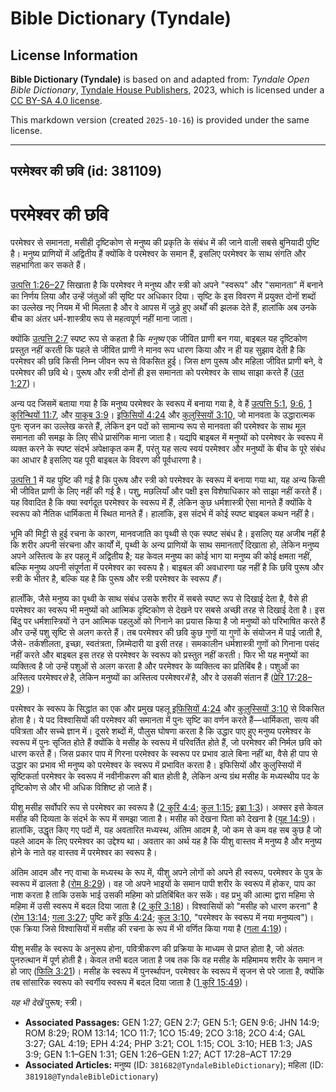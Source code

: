 # Bible Dictionary (Tyndale)

## License Information

**Bible Dictionary (Tyndale)** is based on and adapted from: _Tyndale Open Bible Dictionary_, [Tyndale House Publishers](https://tyndaleopenresources.com/), 2023, which is licensed under a [CC BY-SA 4.0 license](https://creativecommons.org/licenses/by-sa/4.0/legalcode.en).

This markdown version (created `2025-10-16`) is provided under the same license.



--------------------------------

## परमेश्वर की छवि (id: 381109)

परमेश्वर की छवि
===============

परमेश्वर से समानता, मसीही दृष्टिकोण से मनुष्य की प्रकृति के संबंध में की जाने वाली सबसे बुनियादी पुष्टि है। मनुष्य प्राणियों में अद्वितीय हैं क्योंकि वे परमेश्वर के समान हैं, इसलिए परमेश्वर के साथ संगति और सहभागिता कर सकते हैं।

[उत्पत्ति 1:26–27](https://ref.ly/Gen1:26-Gen1:27) सिखाता है कि परमेश्वर ने मनुष्य और स्त्री को अपने "स्वरूप" और "समानता" में बनाने का निर्णय लिया और उन्हें जंतुओं की सृष्टि पर अधिकार दिया। सृष्टि के इस विवरण में प्रयुक्त दोनों शब्दों का उल्लेख नए नियम में भी मिलता है और वे आपस में जुड़े हुए अर्थों की झलक देते हैं, हालांकि अब उनके बीच का अंतर धर्म\-शास्त्रीय रूप से महत्वपूर्ण नहीं माना जाता।

क्योंकि [उत्पत्ति 2:7](https://ref.ly/Gen2:7) स्पष्ट रूप से कहता है कि *मनुष्य* एक जीवित प्राणी बन गया, बाइबल यह दृष्टिकोण प्रस्तुत नहीं करती कि पहले से जीवित प्राणी ने मानव रूप धारण किया और न ही यह सुझाव देती है कि परमेश्वर की छवि किसी निम्न जीवन रूप से विकसित हुई। जिस क्षण पुरूष और महिला जीवित प्राणी बने, वे परमेश्वर की छवि थे। पुरूष और स्त्री दोनों ही इस समानता को परमेश्वर के साथ साझा करते हैं ([उत 1:27](https://ref.ly/Gen1:27))।

अन्य पद जिसमें बताया गया है कि मनुष्य परमेश्वर के स्वरूप में बनाया गया है, वे हैं [उत्पत्ति 5:1](https://ref.ly/Gen5:1), [9:6](https://ref.ly/Gen9:6), [1 कुरिन्थियों 11:7](https://ref.ly/1Cor11:7), और [याकूब 3:9](https://ref.ly/Jas3:9)। [इफिसियों 4:24](https://ref.ly/Eph4:24) और [कुलुस्सियों 3:10,](https://ref.ly/Col3:10) जो मानवता के उद्धारात्मक पुनः सृजन का उल्लेख करते हैं, लेकिन इन पदों को सामान्य रूप से मानवता की परमेश्वर के साथ मूल समानता की समझ के लिए सीधे प्रासंगिक माना जाता है। यद्यपि बाइबल में मनुष्यों को परमेश्वर के स्वरूप में व्यक्त करने के स्पष्ट संदर्भ अपेक्षाकृत कम हैं, परंतु यह सत्य स्वयं परमेश्वर और मनुष्यों के बीच के पूरे संबंध का आधार है इसलिए यह पूरी बाइबल के विवरण की पूर्वधारणा है।

[उत्पत्ति 1](https://ref.ly/Gen1:1-Gen1:31) में यह पुष्टि की गई है कि पुरूष और स्त्री को परमेश्वर के स्वरूप में बनाया गया था, यह अन्य किसी भी जीवित प्राणी के लिए नहीं की गई है। पशु, मछलियाँ और पक्षी इस विशेषाधिकार को साझा नहीं करते हैं। यह विवादित है कि क्या स्वर्गदूत परमेश्वर के स्वरूप में हैं, लेकिन कुछ धर्मशास्त्री ऐसा मानते हैं क्योंकि वे स्वरूप को नैतिक धार्मिकता में स्थित मानते हैं। हालांकि, इस संदर्भ में कोई स्पष्ट बाइबल कथन नहीं है।

भूमि की मिट्टी से हुई रचना के कारण, मानवजाति का पृथ्वी से एक स्पष्ट संबंध है। इसलिए यह अजीब नहीं है कि शरीर अपनी संरचना और कार्यों में, पृथ्वी के अन्य प्राणियों के साथ समानताएँ दिखाता हो, लेकिन मनुष्य अपने अस्तित्व के हर पहलू में अद्वितीय है; यह केवल मनुष्य का कोई भाग या मनुष्य की कोई क्षमता नहीं, बल्कि मनुष्य अपनी संपूर्णता में परमेश्वर का स्वरूप है। बाइबल की अवधारणा यह नहीं है कि छवि पुरूष और स्त्री के भीतर है, बल्कि यह है कि पुरूष और स्त्री परमेश्वर के स्वरूप *हैं*।

हालाँकि, जैसे मनुष्य का पृथ्वी के साथ संबंध उसके शरीर में सबसे स्पष्ट रूप से दिखाई देता है, वैसे ही परमेश्वर का स्वरूप भी मनुष्यों को आत्मिक दृष्टिकोण से देखने पर सबसे अच्छी तरह से दिखाई देता है। इस बिंदु पर धर्मशास्त्रियों ने उन आत्मिक पहलुओं को गिनाने का प्रयास किया है जो मनुष्यों को परिभाषित करते हैं और उन्हें पशु सृष्टि से अलग करते हैं। तब परमेश्वर की छवि कुछ गुणों या गुणों के संयोजन में पाई जाती है, जैसे\- तर्कशीलता, इच्छा, स्वतंत्रता, ज़िम्मेदारी या इसी तरह। समकालीन धर्मशास्त्री गुणों को गिनाना पसंद नहीं करते और बाइबल इस तरह से परमेश्वर के स्वरूप को प्रस्तुत नहीं करती। फिर भी यह मनुष्यों का व्यक्तित्व है जो उन्हें पशुओं से अलग करता है और परमेश्वर के व्यक्तित्व का प्रतिबिंब है। पशुओं का अस्तित्व परमेश्वर*से* है, लेकिन मनुष्यों का अस्तित्व परमेश्वर*में* है, और वे उसकी संतान हैं ([प्रेरि 17:28–29](https://ref.ly/Acts17:28-Acts17:29))।

परमेश्वर के स्वरूप के सिद्धांत का एक और प्रमुख पहलू [इफिसियों 4:24](https://ref.ly/Eph4:24) और [कुलुस्सियों 3:10](https://ref.ly/Col3:10) से विकसित होता है। ये पद विश्वासियों की परमेश्वर की समानता में पुनः सृष्टि का वर्णन करते हैं—धार्मिकता, सत्य की पवित्रता और सच्चे ज्ञान में। दूसरे शब्दों में, पौलुस घोषणा करता है कि उद्धार पाए हुए मनुष्य परमेश्वर के स्वरूप में पुनः सृजित होते हैं क्योंकि वे मसीह के स्वरूप में परिवर्तित होते हैं, जो परमेश्वर की निर्मल छवि को धारण करते हैं। जिस प्रकार पाप में गिरना परमेश्वर के स्वरूप पर प्रभाव डाले बिना नहीं था, वैसे ही पाप से उद्धार का प्रभाव भी मनुष्य को परमेश्वर के स्वरूप में प्रभावित करता है। इफिसियों और कुलुस्सियों में सृष्टिकर्ता परमेश्वर के स्वरूप में नवीनीकरण की बात होती है, लेकिन अन्य ग्रंथ मसीह के मध्यस्थीय पद के दृष्टिकोण से और भी अधिक विशिष्ट हो जाते हैं।

यीशु मसीह सर्वोपरि रूप से परमेश्वर का स्वरूप है ([2 कुरि 4:4](https://ref.ly/2Cor4:4); [कुल 1:15](https://ref.ly/Col1:15); [इब्रा 1:3](https://ref.ly/Heb1:3))। अक्सर इसे केवल मसीह की दिव्यता के संदर्भ के रूप में समझा जाता है। मसीह को देखना पिता को देखना है ([यूह 14:9](https://ref.ly/John14:9))। हालांकि, उद्धृत किए गए पदों में, यह अवतारित मध्यस्थ, अंतिम आदम है, जो कम से कम वह सब कुछ है जो पहले आदम के लिए परमेश्वर का उद्देश्य था। अवतार का अर्थ यह है कि यीशु वास्तव में मनुष्य है और मनुष्य होने के नाते वह वास्तव में परमेश्वर का स्वरूप है।

अंतिम आदम और नए वाचा के मध्यस्थ के रूप में, यीशु अपने लोगों को अपने ही स्वरूप, परमेश्वर के पुत्र के स्वरूप में ढालता है ([रोम 8:29](https://ref.ly/Rom8:29))। वह जो अपने भाइयों के समान पापी शरीर के स्वरूप में होकर, पाप का नाश करता है ताकि उसके भाई उसकी महिमा को प्रतिबिंबित कर सकें। वह प्रभु की आत्मा द्वारा महिमा से महिमा में उसी स्वरूप में बदल दिया जाता है ([2 कुरि 3:18](https://ref.ly/2Cor3:18))। विश्वासियों को "मसीह को धारण करना" है ([रोम 13:14](https://ref.ly/Rom13:14); [गला 3:27](https://ref.ly/Gal3:27); पुष्टि करें [इफि 4:24](https://ref.ly/Eph4:24); [कुल 3:10](https://ref.ly/Col3:10), "परमेश्वर के स्वरूप में नया मनुष्यत्व")। एक क्रिया जिसे विश्वासियों में मसीह की रचना के रूप में भी वर्णित किया गया है ([गला 4:19](https://ref.ly/Gal4:19))।

यीशु मसीह के स्वरूप के अनुरूप होना, पवित्रीकरण की प्रक्रिया के माध्यम से प्राप्त होता है, जो अंततः पुनरुत्थान में पूर्ण होती है। केवल तभी बदल जाता है जब तक कि वह मसीह के महिमामय शरीर के समान न हो जाए ([फिलि 3:21](https://ref.ly/Phil3:21))। मसीह के स्वरूप में पुनर्स्थापन, परमेश्वर के स्वरूप में सृजन से परे जाता है, क्योंकि तब सांसारिक स्वरूप को स्वर्गीय स्वरूप में बदल दिया जाता है ([1 कुरि 15:49](https://ref.ly/1Cor15:49))।

*यह भी देखें* पुरूष; स्त्री।

* **Associated Passages:** GEN 1:27; GEN 2:7; GEN 5:1; GEN 9:6; JHN 14:9; ROM 8:29; ROM 13:14; 1CO 11:7; 1CO 15:49; 2CO 3:18; 2CO 4:4; GAL 3:27; GAL 4:19; EPH 4:24; PHP 3:21; COL 1:15; COL 3:10; HEB 1:3; JAS 3:9; GEN 1:1–GEN 1:31; GEN 1:26–GEN 1:27; ACT 17:28–ACT 17:29
* **Associated Articles:** मनुष्य (ID: `381682@TyndaleBibleDictionary`); महिला (ID: `381918@TyndaleBibleDictionary`)

